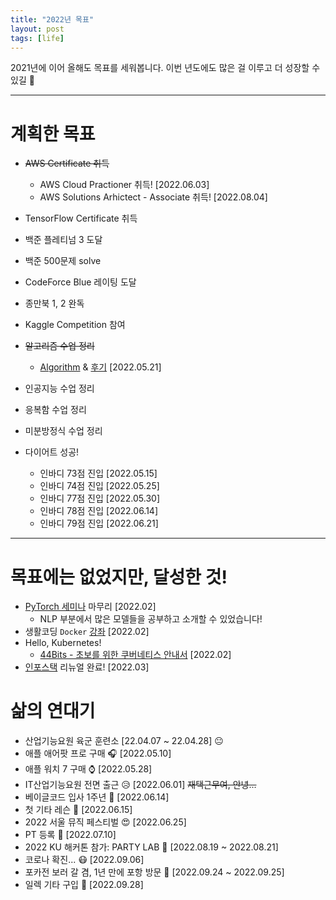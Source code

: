 ```yaml
---
title: "2022년 목표"
layout: post
tags: [life]
---
```


2021년에 이어 올해도 목표를 세워봅니다. 이번 년도에도 많은 걸 이루고 더 성장할 수 있길 🙏

<hr/>

# 계획한 목표

- ~~AWS Certificate 취득~~
  - AWS Cloud Practioner 취득! [2022.06.03]
  - AWS Solutions Arhictect - Associate 취득! [2022.08.04]
- TensorFlow Certificate 취득

- 백준 플레티넘 3 도달
- 백준 500문제 solve
- CodeForce Blue 레이팅 도달
- 종만북 1, 2 완독

- Kaggle Competition 참여

- ~~알고리즘 수업 정리~~
  - [Algorithm](https://bluehorn07.github.io/computer_science/2021/02/18/algorithm.html) & [후기](https://bluehorn07.github.io/computer_science/2022/05/21/end-of-algorithm-lecture.html) [2022.05.21]
- 인공지능 수업 정리

- 응복함 수업 정리
- 미분방정식 수업 정리

- 다이어트 성공!
  - 인바디 73점 진입 [2022.05.15]
  - 인바디 74점 진입 [2022.05.25]
  - 인바디 77점 진입 [2022.05.30]
  - 인바디 78점 진입 [2022.06.14]
  - 인바디 79점 진입 [2022.06.21]

<hr/>

# 목표에는 없었지만, 달성한 것!

- [PyTorch 세미나](https://poapper.github.io/pytorch-seminar/) 마무리 [2022.02]
  - NLP 부분에서 많은 모델들을 공부하고 소개할 수 있었습니다!
- 생활코딩 `Docker` [강좌](https://youtube.com/playlist?list=PLuHgQVnccGMDeMJsGq2O-55Ymtx0IdKWf) [2022.02]
- Hello, Kubernetes!
  - [44Bits - 초보를 위한 쿠버네티스 안내서](https://youtube.com/playlist?list=PLIUCBpK1dpsNf1m-2kiosmfn2nXfljQgb) [2022.02]
- [인포스택](https://inpostack.poapper.club/) 리뉴얼 완료! [2022.03]


# 삶의 연대기

- 산업기능요원 육군 훈련소 [22.04.07 ~ 22.04.28] 😐
- 애플 애어팟 프로 구매 🎧 [2022.05.10]
- 애플 워치 7 구매 ⌚️ [2022.05.28]
- IT산업기능요원 전면 출근 😥 [2022.06.01] ~~재택근무여, 안녕...~~
- 베이글코드 입사 1주년 🥯 [2022.06.14]
- 첫 기타 레슨 🎸 [2022.06.15]
- 2022 서울 뮤직 페스티벌 😍 [2022.06.25]
- PT 등록 💪 [2022.07.10]
- 2022 KU 해커톤 참가: PARTY LAB 🥳 [2022.08.19 ~ 2022.08.21]
- 코로나 확진... 😷 [2022.09.06]
- 포카전 보러 갈 겸, 1년 만에 포항 방문 🚀 [2022.09.24 ~ 2022.09.25]
- 일렉 기타 구입 🎸 [2022.09.28]